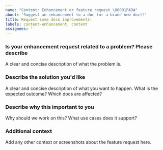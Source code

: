 ```yaml
---
name: "Content: Enhancement or feature request \U0001F4DA"
about: 'Suggest an enhancement to a doc (or a brand-new doc)!'
title: Request some docs improvements!
labels: content-enhancement, content
assignees: ''
---
```


<!--
Before opening a new issue, please search existing issues: https://github.com/newrelic/docs-website/issues.

DISCLAIMER: Not every feature request will be worked on, but hearing about what you want is important. Don't be afraid to add a feature request! -->

### Is your enhancement request related to a problem? Please describe

A clear and concise description of what the problem is.

### Describe the solution you'd like

A clear and concise description of what you want to happen. What is the expected outcome? Which docs are affected?

### Describe why this important to you

Why should we work on this? What use cases does it support?

### Additional context

Add any other context or screenshots about the feature request here.
